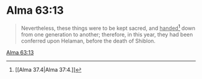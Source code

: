 # Alma 63:13

> Nevertheless, these things were to be kept sacred, and <u>handed</u>[^a] down from one generation to another; therefore, in this year, they had been conferred upon Helaman, before the death of Shiblon.

[Alma 63:13](https://www.churchofjesuschrist.org/study/scriptures/bofm/alma/63?lang=eng&id=p13#p13)


[^a]: [[Alma 37.4|Alma 37:4.]]
